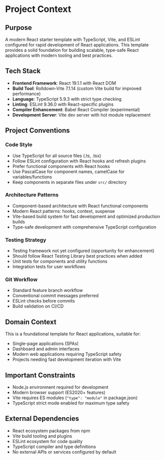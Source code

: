 # Project Context

## Purpose
A modern React starter template with TypeScript, Vite, and ESLint configured for rapid development of React applications. This template provides a solid foundation for building scalable, type-safe React applications with modern tooling and best practices.

## Tech Stack
- **Frontend Framework**: React 19.1.1 with React DOM
- **Build Tool**: Rolldown-Vite 7.1.14 (custom Vite build for improved performance)
- **Language**: TypeScript 5.9.3 with strict type checking
- **Linting**: ESLint 9.36.0 with React-specific plugins
- **Compiler Enhancement**: Babel React Compiler (experimental)
- **Development Server**: Vite dev server with hot module replacement

## Project Conventions

### Code Style
- Use TypeScript for all source files (.ts, .tsx)
- Follow ESLint configuration with React hooks and refresh plugins
- Prefer functional components with React hooks
- Use PascalCase for component names, camelCase for variables/functions
- Keep components in separate files under `src/` directory

### Architecture Patterns
- Component-based architecture with React functional components
- Modern React patterns: hooks, context, suspense
- Vite-based build system for fast development and optimized production builds
- Type-safe development with comprehensive TypeScript configuration

### Testing Strategy
- Testing framework not yet configured (opportunity for enhancement)
- Should follow React Testing Library best practices when added
- Unit tests for components and utility functions
- Integration tests for user workflows

### Git Workflow
- Standard feature branch workflow
- Conventional commit messages preferred
- ESLint checks before commits
- Build validation on CI/CD

## Domain Context
This is a foundational template for React applications, suitable for:
- Single-page applications (SPAs)
- Dashboard and admin interfaces
- Modern web applications requiring TypeScript safety
- Projects needing fast development iteration with Vite

## Important Constraints
- Node.js environment required for development
- Modern browser support (ES2020+ features)
- Vite requires ES modules (`"type": "module"` in package.json)
- TypeScript strict mode enabled for maximum type safety

## External Dependencies
- React ecosystem packages from npm
- Vite build tooling and plugins
- ESLint ecosystem for code quality
- TypeScript compiler and type definitions
- No external APIs or services configured by default
